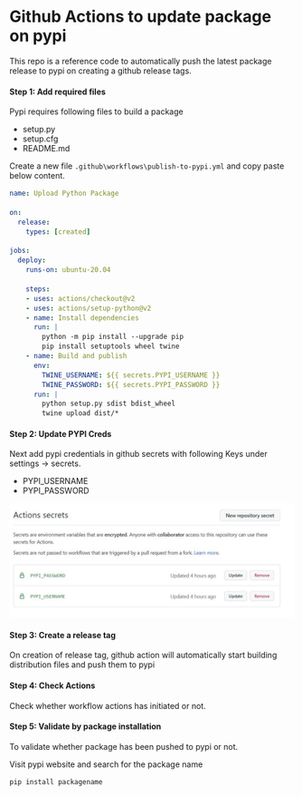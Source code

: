 # Github Actions to update package on pypi 
This repo is a reference code to automatically push the latest package release to pypi on creating a github release tags.

#### Step 1: Add required files

  Pypi requires following files to build a package
  - setup.py
  - setup.cfg
  - README.md

  Create a new file `.github\workflows\publish-to-pypi.yml` and copy paste below content.

  ```yaml
  name: Upload Python Package

  on:
    release:
      types: [created]

  jobs:
    deploy:
      runs-on: ubuntu-20.04

      steps:
      - uses: actions/checkout@v2
      - uses: actions/setup-python@v2
      - name: Install dependencies
        run: |
          python -m pip install --upgrade pip
          pip install setuptools wheel twine
      - name: Build and publish
        env:
          TWINE_USERNAME: ${{ secrets.PYPI_USERNAME }}
          TWINE_PASSWORD: ${{ secrets.PYPI_PASSWORD }}
        run: |
          python setup.py sdist bdist_wheel
          twine upload dist/*
  ```

#### Step 2: Update PYPI Creds

  Next add pypi credentials in github secrets with following Keys under settings -> secrets.
  - PYPI_USERNAME
  - PYPI_PASSWORD

  ![github action secret](docs/images/actions_secrets.JPG)

#### Step 3: Create a release tag
  On creation of release tag, github action will automatically start building distribution files and push them to pypi

#### Step 4: Check Actions
Check whether workflow actions has initiated or not.

#### Step 5: Validate by package installation
  To validate whether package has been pushed to pypi or not.

  Visit pypi website and search for the package name
  
  ```
  pip install packagename
  ```